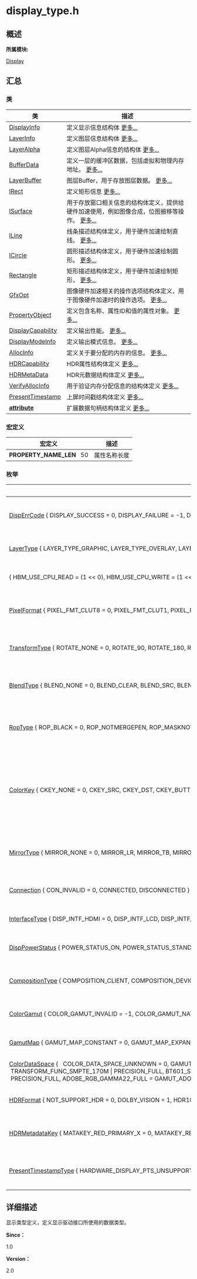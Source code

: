 # display_type.h


## **概述**

**所属模块:**

[Display](_display.md)


## **汇总**


### 类

  | 类 | 描述 | 
| -------- | -------- |
| [DisplayInfo](_display_info.md) | 定义显示信息结构体&nbsp;[更多...](_display_info.md) | 
| [LayerInfo](_layer_info.md) | 定义图层信息结构体&nbsp;[更多...](_layer_info.md) | 
| [LayerAlpha](_layer_alpha.md) | 定义图层Alpha信息的结构体&nbsp;[更多...](_layer_alpha.md) | 
| [BufferData](_buffer_data.md) | 定义一层的缓冲区数据，包括虚拟和物理内存地址。&nbsp;[更多...](_buffer_data.md) | 
| [LayerBuffer](_layer_buffer.md) | 图层Buffer，用于存放图层数据。&nbsp;[更多...](_layer_buffer.md) | 
| [IRect](_i_rect.md) | 定义矩形信息&nbsp;[更多...](_i_rect.md) | 
| [ISurface](_i_surface.md) | 用于存放窗口相关信息的结构体定义，提供给硬件加速使用，例如图像合成，位图搬移等操作。&nbsp;[更多...](_i_surface.md) | 
| [ILine](_i_line.md) | 线条描述结构体定义，用于硬件加速绘制直线。&nbsp;[更多...](_i_line.md) | 
| [ICircle](_i_circle.md) | 圆形描述结构体定义，用于硬件加速绘制圆形。&nbsp;[更多...](_i_circle.md) | 
| [Rectangle](_rectangle.md) | 矩形描述结构体定义，用于硬件加速绘制矩形，&nbsp;[更多...](_rectangle.md) | 
| [GfxOpt](_gfx_opt.md) | 图像硬件加速相关的操作选项结构体定义，用于图像硬件加速时的操作选项。&nbsp;[更多...](_gfx_opt.md) | 
| [PropertyObject](_property_object.md) | 定义包含名称、属性ID和值的属性对象。&nbsp;[更多...](_property_object.md) | 
| [DisplayCapability](_display_capability.md) | 定义输出性能。&nbsp;[更多...](_display_capability.md) | 
| [DisplayModeInfo](_display_mode_info.md) | 定义输出模式信息。&nbsp;[更多...](_display_mode_info.md) | 
| [AllocInfo](_alloc_info.md) | 定义关于要分配的内存的信息。&nbsp;[更多...](_alloc_info.md) | 
| [HDRCapability](_h_d_r_capability.md) | HDR属性结构体定义&nbsp;[更多...](_h_d_r_capability.md) | 
| [HDRMetaData](_h_d_r_meta_data.md) | HDR元数据结构体定义&nbsp;[更多...](_h_d_r_meta_data.md) | 
| [VerifyAllocInfo](_verify_alloc_info.md) | 用于验证内存分配信息的结构体定义&nbsp;[更多...](_verify_alloc_info.md) | 
| [PresentTimestamp](_present_timestamp.md) | 上屏时间戳结构体定义&nbsp;[更多...](_present_timestamp.md) | 
| [__attribute__](____attribute____.md) | 扩展数据句柄结构体定义&nbsp;[更多...](____attribute____.md) | 


### 宏定义

  | 宏定义 | 描述 | 
| -------- | -------- |
| **PROPERTY_NAME_LEN**&nbsp;&nbsp;&nbsp;50 | 属性名称长度 | 


### 枚举

  | 枚举名称 | 枚举 | 描述 | 
| -------- | -------- | -------- |
| [DispErrCode](_display.md#disperrcode)&nbsp;{&nbsp;DISPLAY_SUCCESS&nbsp;=&nbsp;0,&nbsp;DISPLAY_FAILURE&nbsp;=&nbsp;-1,&nbsp;DISPLAY_FD_ERR&nbsp;=&nbsp;-2,&nbsp;DISPLAY_PARAM_ERR&nbsp;=&nbsp;-3,&nbsp;&nbsp;&nbsp;DISPLAY_NULL_PTR&nbsp;=&nbsp;-4,&nbsp;DISPLAY_NOT_SUPPORT&nbsp;=&nbsp;-5,&nbsp;DISPLAY_NOMEM&nbsp;=&nbsp;-6,&nbsp;DISPLAY_SYS_BUSY&nbsp;=&nbsp;-7,&nbsp;&nbsp;&nbsp;DISPLAY_NOT_PERM&nbsp;=&nbsp;-8&nbsp;} | [DispErrCode](_display.md#disperrcode)&nbsp;{&nbsp;&nbsp;&nbsp;[DISPLAY_SUCCESS](_display.md#gga12a925dadef7573cd74d63d06824f9b0a188daac95e787159d50ff9546536035b)&nbsp;=&nbsp;0,&nbsp;[DISPLAY_FAILURE](_display.md#gga12a925dadef7573cd74d63d06824f9b0afdffc20c71fb142c3e7f01323a31d742)&nbsp;=&nbsp;-1,&nbsp;[DISPLAY_FD_ERR](_display.md#gga12a925dadef7573cd74d63d06824f9b0a5bdb0a826a652f51e6c82685ae08ede8)&nbsp;=&nbsp;-2,&nbsp;[DISPLAY_PARAM_ERR](_display.md#gga12a925dadef7573cd74d63d06824f9b0a330e09be303bc7056f6115830bbd2370)&nbsp;=&nbsp;-3,&nbsp;&nbsp;&nbsp;[DISPLAY_NULL_PTR](_display.md#gga12a925dadef7573cd74d63d06824f9b0a82fbcdba6c699059bc04b491c92424ac)&nbsp;=&nbsp;-4,&nbsp;[DISPLAY_NOT_SUPPORT](_display.md#gga12a925dadef7573cd74d63d06824f9b0a950a7bc41e893450315da9e73208f8c2)&nbsp;=&nbsp;-5,&nbsp;[DISPLAY_NOMEM](_display.md#gga12a925dadef7573cd74d63d06824f9b0af186ab511133fa3280c54d2c44358882)&nbsp;=&nbsp;-6,&nbsp;[DISPLAY_SYS_BUSY](_display.md#gga12a925dadef7573cd74d63d06824f9b0ac11b678fc04745ff4d91f4398b83c427)&nbsp;=&nbsp;-7,&nbsp;&nbsp;&nbsp;[DISPLAY_NOT_PERM](_display.md#gga12a925dadef7573cd74d63d06824f9b0ad133674b9f3b857a12791479aaf58cf8)&nbsp;=&nbsp;-8&nbsp;} | 返回值类型定义。&nbsp;[更多...](_display.md#disperrcode) | 
| [LayerType](_display.md#layertype)&nbsp;{&nbsp;LAYER_TYPE_GRAPHIC,&nbsp;LAYER_TYPE_OVERLAY,&nbsp;LAYER_TYPE_SDIEBAND,&nbsp;LAYER_TYPE_CURSOR,&nbsp;&nbsp;&nbsp;LAYER_TYPE_BUTT&nbsp;} | [LayerType](_display.md#layertype)&nbsp;{&nbsp;&nbsp;&nbsp;[LAYER_TYPE_GRAPHIC](_display.md#gga56943a0946e5f15e5e58054b8e7a04a4a6ef157ea82a5d4c1715b3cddcca38d6f),&nbsp;[LAYER_TYPE_OVERLAY](_display.md#gga56943a0946e5f15e5e58054b8e7a04a4ac33e449941bc0e4d039b4b5bed853a78),&nbsp;[LAYER_TYPE_SDIEBAND](_display.md#gga56943a0946e5f15e5e58054b8e7a04a4a0aef2c460a206fa00c742219d65be477),&nbsp;[LAYER_TYPE_CURSOR](_display.md#gga56943a0946e5f15e5e58054b8e7a04a4a44b3a657e6bf4f1f5709c03a94a11019),&nbsp;&nbsp;&nbsp;[LAYER_TYPE_BUTT](_display.md#gga56943a0946e5f15e5e58054b8e7a04a4acd813c5ad9a2be97c85a97d4bdf1cb57)&nbsp;} | 图层类型定义。&nbsp;[更多...](_display.md#layertype) | 
| {&nbsp;HBM_USE_CPU_READ&nbsp;=&nbsp;(1&nbsp;&lt;&lt;&nbsp;0),&nbsp;HBM_USE_CPU_WRITE&nbsp;=&nbsp;(1&nbsp;&lt;&lt;&nbsp;1),&nbsp;HBM_USE_MEM_MMZ&nbsp;=&nbsp;(1&nbsp;&lt;&lt;&nbsp;2),&nbsp;HBM_USE_MEM_DMA&nbsp;=&nbsp;(1&nbsp;&lt;&lt;&nbsp;3),&nbsp;&nbsp;&nbsp;HBM_USE_MEM_SHARE&nbsp;=&nbsp;(1&nbsp;&lt;&lt;&nbsp;4),&nbsp;HBM_USE_MEM_MMZ_CACHE&nbsp;=&nbsp;(1&nbsp;&lt;&lt;&nbsp;5),&nbsp;HBM_USE_MEM_FB&nbsp;=&nbsp;(1&nbsp;&lt;&lt;&nbsp;6),&nbsp;HBM_USE_ASSIGN_SIZE&nbsp;=&nbsp;(1&nbsp;&lt;&lt;&nbsp;7)&nbsp;} | {[HBM_USE_CPU_READ](_display.md#ggadf764cbdea00d65edcd07bb9953ad2b7a9bb139ab93fcaceac48e52bac1be53dc)&nbsp;=&nbsp;(1&nbsp;&lt;&lt;&nbsp;0),&nbsp;[HBM_USE_CPU_WRITE](_display.md#ggadf764cbdea00d65edcd07bb9953ad2b7a29217cbafbb6666fe1e8d96f3c368a4d)&nbsp;=&nbsp;(1&nbsp;&lt;&lt;&nbsp;1),&nbsp;[HBM_USE_MEM_MMZ](_display.md#ggadf764cbdea00d65edcd07bb9953ad2b7a9126b10e53b48304a5d9c351b1ace6d4)&nbsp;=&nbsp;(1&nbsp;&lt;&lt;&nbsp;2),&nbsp;[HBM_USE_MEM_DMA](_display.md#ggadf764cbdea00d65edcd07bb9953ad2b7af7d33fd75c60375bef211629ff02d8c4)&nbsp;=&nbsp;(1&nbsp;&lt;&lt;&nbsp;3),&nbsp;&nbsp;&nbsp;[HBM_USE_MEM_SHARE](_display.md#ggadf764cbdea00d65edcd07bb9953ad2b7a16042b501b66017d663c3f5bcd24a20f)&nbsp;=&nbsp;(1&nbsp;&lt;&lt;&nbsp;4),&nbsp;[HBM_USE_MEM_MMZ_CACHE](_display.md#ggadf764cbdea00d65edcd07bb9953ad2b7a553664654199ebde6733a830cbe0a369)&nbsp;=&nbsp;(1&nbsp;&lt;&lt;&nbsp;5),&nbsp;[HBM_USE_MEM_FB](_display.md#ggadf764cbdea00d65edcd07bb9953ad2b7a110b955655861ef11167e907be5f18fc)&nbsp;=&nbsp;(1&nbsp;&lt;&lt;&nbsp;6),&nbsp;[HBM_USE_ASSIGN_SIZE](_display.md#ggadf764cbdea00d65edcd07bb9953ad2b7a44d0fd6e88dbbe9e78c44cc8e5bddc22)&nbsp;=&nbsp;(1&nbsp;&lt;&lt;&nbsp;7)&nbsp;} | 缓冲区定义。[更多...](_display.md#anonymous-enum) | 
| [PixelFormat](_display.md#pixelformat)&nbsp;{&nbsp;PIXEL_FMT_CLUT8&nbsp;=&nbsp;0,&nbsp;PIXEL_FMT_CLUT1,&nbsp;PIXEL_FMT_CLUT4,&nbsp;PIXEL_FMT_RGB_565,&nbsp;&nbsp;&nbsp;PIXEL_FMT_RGBA_5658,&nbsp;PIXEL_FMT_RGBX_4444,&nbsp;PIXEL_FMT_RGBA_4444,&nbsp;PIXEL_FMT_RGB_444,&nbsp;&nbsp;&nbsp;PIXEL_FMT_RGBX_5551,&nbsp;PIXEL_FMT_RGBA_5551,&nbsp;PIXEL_FMT_RGB_555,&nbsp;PIXEL_FMT_RGBX_8888,&nbsp;&nbsp;&nbsp;PIXEL_FMT_RGBA_8888,&nbsp;PIXEL_FMT_RGB_888,&nbsp;PIXEL_FMT_BGR_565,&nbsp;PIXEL_FMT_BGRX_4444,&nbsp;&nbsp;&nbsp;PIXEL_FMT_BGRA_4444,&nbsp;PIXEL_FMT_BGRX_5551,&nbsp;PIXEL_FMT_BGRA_5551,&nbsp;PIXEL_FMT_BGRX_8888,&nbsp;&nbsp;&nbsp;PIXEL_FMT_BGRA_8888,&nbsp;PIXEL_FMT_YUV_422_I,&nbsp;PIXEL_FMT_YCBCR_422_SP,&nbsp;PIXEL_FMT_YCRCB_422_SP,&nbsp;&nbsp;&nbsp;PIXEL_FMT_YCBCR_420_SP,&nbsp;PIXEL_FMT_YCRCB_420_SP,&nbsp;PIXEL_FMT_YCBCR_422_P,&nbsp;PIXEL_FMT_YCRCB_422_P,&nbsp;&nbsp;&nbsp;PIXEL_FMT_YCBCR_420_P,&nbsp;PIXEL_FMT_YCRCB_420_P,&nbsp;PIXEL_FMT_YUYV_422_PKG,&nbsp;PIXEL_FMT_UYVY_422_PKG,&nbsp;&nbsp;&nbsp;PIXEL_FMT_YVYU_422_PKG,&nbsp;PIXEL_FMT_VYUY_422_PKG,&nbsp;PIXEL_FMT_VENDER_MASK&nbsp;=&nbsp;0X7FFF0000,&nbsp;PIXEL_FMT_BUTT&nbsp;=&nbsp;0X7FFFFFFF&nbsp;} | [PixelFormat](_display.md#pixelformat)&nbsp;{&nbsp;&nbsp;&nbsp;[PIXEL_FMT_CLUT8](_display.md#gga60883d4958a60b91661e97027a85072aabdea255b6e5f2920977f11d21445b34a)&nbsp;=&nbsp;0,&nbsp;[PIXEL_FMT_CLUT1](_display.md#gga60883d4958a60b91661e97027a85072aa5740c66a546552c0c5a4bc06850af584),&nbsp;[PIXEL_FMT_CLUT4](_display.md#gga60883d4958a60b91661e97027a85072aabde13e8f357e39981973929309bb0e0e),&nbsp;[PIXEL_FMT_RGB_565](_display.md#gga60883d4958a60b91661e97027a85072aa5fae320872be3ffdda0d371cec048ec6),&nbsp;&nbsp;&nbsp;[PIXEL_FMT_RGBA_5658](_display.md#gga60883d4958a60b91661e97027a85072aa4c16147153b63d7ba71b257111afdd62),&nbsp;[PIXEL_FMT_RGBX_4444](_display.md#gga60883d4958a60b91661e97027a85072aaa479ac0d983fde9b4f7f0e1a3b3e230f),&nbsp;[PIXEL_FMT_RGBA_4444](_display.md#gga60883d4958a60b91661e97027a85072aacbb91256e8c45a51410a9f6caae2d04c),&nbsp;[PIXEL_FMT_RGB_444](_display.md#gga60883d4958a60b91661e97027a85072aa7d18a83da06902c104208031ed487942),&nbsp;&nbsp;&nbsp;[PIXEL_FMT_RGBX_5551](_display.md#gga60883d4958a60b91661e97027a85072aa85e5dd1a0e547c0031baffd02abb31a0),&nbsp;[PIXEL_FMT_RGBA_5551](_display.md#gga60883d4958a60b91661e97027a85072aadc1387526a271d8c6db7729de06474b1),&nbsp;[PIXEL_FMT_RGB_555](_display.md#gga60883d4958a60b91661e97027a85072aa720a429fa57133f6e27ef8c8fa1c404a),&nbsp;[PIXEL_FMT_RGBX_8888](_display.md#gga60883d4958a60b91661e97027a85072aa24a7181b7fb4019e7c19739bd9b65ff0),&nbsp;&nbsp;&nbsp;[PIXEL_FMT_RGBA_8888](_display.md#gga60883d4958a60b91661e97027a85072aa90b462672221691ed66cacb07dd2e05f),&nbsp;[PIXEL_FMT_RGB_888](_display.md#gga60883d4958a60b91661e97027a85072aa7ff77397bf2cf52b4614a46264f8ce01),&nbsp;[PIXEL_FMT_BGR_565](_display.md#gga60883d4958a60b91661e97027a85072aaec581b908c291e2bd0155e25169f9629),&nbsp;[PIXEL_FMT_BGRX_4444](_display.md#gga60883d4958a60b91661e97027a85072aa6b5a7b35e00fc25146de0c9bf88b0230),&nbsp;&nbsp;&nbsp;[PIXEL_FMT_BGRA_4444](_display.md#gga60883d4958a60b91661e97027a85072aa2f3d4ada099b2e8d84ec4501fbc8bed9),&nbsp;[PIXEL_FMT_BGRX_5551](_display.md#gga60883d4958a60b91661e97027a85072aaaf1a20dc0a597258cfe6aca806a8e0de),&nbsp;[PIXEL_FMT_BGRA_5551](_display.md#gga60883d4958a60b91661e97027a85072aa2319d4a75dae0b56776fa63d525e308b),&nbsp;[PIXEL_FMT_BGRX_8888](_display.md#gga60883d4958a60b91661e97027a85072aa1b19279f89c8cfb60e7d77ce23cd5f43),&nbsp;&nbsp;&nbsp;[PIXEL_FMT_BGRA_8888](_display.md#gga60883d4958a60b91661e97027a85072aaeb31c670120a1fbc96a0e0887997fe16),&nbsp;[PIXEL_FMT_YUV_422_I](_display.md#gga60883d4958a60b91661e97027a85072aac73c2a84907a53ed95a329007b5c8992),&nbsp;[PIXEL_FMT_YCBCR_422_SP](_display.md#gga60883d4958a60b91661e97027a85072aabdf1224848278508479ce97f637dd711),&nbsp;[PIXEL_FMT_YCRCB_422_SP](_display.md#gga60883d4958a60b91661e97027a85072aa8bf97d66e26b3aad7c83dfa70e2bc451),&nbsp;&nbsp;&nbsp;[PIXEL_FMT_YCBCR_420_SP](_display.md#gga60883d4958a60b91661e97027a85072aa0d1db50eb492f9073abdd2d662c56396),&nbsp;[PIXEL_FMT_YCRCB_420_SP](_display.md#gga60883d4958a60b91661e97027a85072aa1fa43c8a197d5c974a35b8bf02ab386e),&nbsp;[PIXEL_FMT_YCBCR_422_P](_display.md#gga60883d4958a60b91661e97027a85072aaa2fe085e63428ea76e1d975175001dc6),&nbsp;[PIXEL_FMT_YCRCB_422_P](_display.md#gga60883d4958a60b91661e97027a85072aab04eb6e1d940e42f3b4cc20c0a44c4ee),&nbsp;&nbsp;&nbsp;[PIXEL_FMT_YCBCR_420_P](_display.md#gga60883d4958a60b91661e97027a85072aa3d80e785bed28e2b3f5c7df563500962),&nbsp;[PIXEL_FMT_YCRCB_420_P](_display.md#gga60883d4958a60b91661e97027a85072aa3dc5a0a5ad2f21218b446c477277210a),&nbsp;[PIXEL_FMT_YUYV_422_PKG](_display.md#gga60883d4958a60b91661e97027a85072aa3980def5b133584bdb2982a71f07798e),&nbsp;[PIXEL_FMT_UYVY_422_PKG](_display.md#gga60883d4958a60b91661e97027a85072aadfd69bd5b421aad5bdd39d5f33317197),&nbsp;&nbsp;&nbsp;[PIXEL_FMT_YVYU_422_PKG](_display.md#gga60883d4958a60b91661e97027a85072aaf851031c336e8d9f57c940c5f52381f4),&nbsp;[PIXEL_FMT_VYUY_422_PKG](_display.md#gga60883d4958a60b91661e97027a85072aa317a761939335025379d382074a1541c),&nbsp;[PIXEL_FMT_VENDER_MASK](_display.md#gga60883d4958a60b91661e97027a85072aa67668ea067a31a8479aece94094bc547)&nbsp;=&nbsp;0X7FFF0000,&nbsp;[PIXEL_FMT_BUTT](_display.md#gga60883d4958a60b91661e97027a85072aa07086bb3356c9c88959eee00c0982684)&nbsp;=&nbsp;0X7FFFFFFF&nbsp;} | 像素格式类型定义。&nbsp;[更多...](_display.md#pixelformat) | 
| [TransformType](_display.md#transformtype)&nbsp;{&nbsp;ROTATE_NONE&nbsp;=&nbsp;0,&nbsp;ROTATE_90,&nbsp;ROTATE_180,&nbsp;ROTATE_270,&nbsp;&nbsp;&nbsp;ROTATE_BUTT&nbsp;} | [TransformType](_display.md#transformtype)&nbsp;{&nbsp;&nbsp;&nbsp;[ROTATE_NONE](_display.md#ggaa65f3b21a9a92ff022e435a7304126d2a68e349e9d45a8eba440e2a7a3ba31ec9)&nbsp;=&nbsp;0,&nbsp;[ROTATE_90](_display.md#ggaa65f3b21a9a92ff022e435a7304126d2a685062467b0c1a3164556335b467c886),&nbsp;[ROTATE_180](_display.md#ggaa65f3b21a9a92ff022e435a7304126d2a186263164422bb8f0eb5f7b7d195a3d1),&nbsp;[ROTATE_270](_display.md#ggaa65f3b21a9a92ff022e435a7304126d2a554e734d2a23790b248c5ce39816c18f),&nbsp;&nbsp;&nbsp;[ROTATE_BUTT](_display.md#ggaa65f3b21a9a92ff022e435a7304126d2a9b6ff871536aeef2a8e3ce4a753988ed)&nbsp;} | 图层变换类型定义。&nbsp;[更多...](_display.md#transformtype) | 
| [BlendType](_display.md#blendtype)&nbsp;{&nbsp;BLEND_NONE&nbsp;=&nbsp;0,&nbsp;BLEND_CLEAR,&nbsp;BLEND_SRC,&nbsp;BLEND_SRCOVER,&nbsp;&nbsp;&nbsp;BLEND_DSTOVER,&nbsp;BLEND_SRCIN,&nbsp;BLEND_DSTIN,&nbsp;BLEND_SRCOUT,&nbsp;&nbsp;&nbsp;BLEND_DSTOUT,&nbsp;BLEND_SRCATOP,&nbsp;BLEND_DSTATOP,&nbsp;BLEND_ADD,&nbsp;&nbsp;&nbsp;BLEND_XOR,&nbsp;BLEND_DST,&nbsp;BLEND_AKS,&nbsp;BLEND_AKD,&nbsp;&nbsp;&nbsp;BLEND_BUTT&nbsp;} | [BlendType](_display.md#blendtype)&nbsp;{&nbsp;&nbsp;&nbsp;[BLEND_NONE](_display.md#ggaab1839ed4aab1030dfda801a51e68817ae410edb34509ca21425fe5872bbc7e2f)&nbsp;=&nbsp;0,&nbsp;[BLEND_CLEAR](_display.md#ggaab1839ed4aab1030dfda801a51e68817a6330cee419fbdafc0b25f0aa068814e5),&nbsp;[BLEND_SRC](_display.md#ggaab1839ed4aab1030dfda801a51e68817af01da0c255cdbf67d0774a67c2d221b5),&nbsp;[BLEND_SRCOVER](_display.md#ggaab1839ed4aab1030dfda801a51e68817ad4c0cd02aa4b5f4849e2b29a26481dde),&nbsp;&nbsp;&nbsp;[BLEND_DSTOVER](_display.md#ggaab1839ed4aab1030dfda801a51e68817a21f03e8d04a58ed0684b39eb84bdb89f),&nbsp;[BLEND_SRCIN](_display.md#ggaab1839ed4aab1030dfda801a51e68817a74e681f6c9027bb2cf0bda3b72d2dd9e),&nbsp;[BLEND_DSTIN](_display.md#ggaab1839ed4aab1030dfda801a51e68817a19f528828d75c34e18375219f113d9bb),&nbsp;[BLEND_SRCOUT](_display.md#ggaab1839ed4aab1030dfda801a51e68817a404e05a118462520e878c23f89808199),&nbsp;&nbsp;&nbsp;[BLEND_DSTOUT](_display.md#ggaab1839ed4aab1030dfda801a51e68817ac0dc902b4928413d367376e4c842d909),&nbsp;[BLEND_SRCATOP](_display.md#ggaab1839ed4aab1030dfda801a51e68817ada473c7e3bf2b1102349489416aefefc),&nbsp;[BLEND_DSTATOP](_display.md#ggaab1839ed4aab1030dfda801a51e68817a0129b4506a06b1a6df297bcf685f5f89),&nbsp;[BLEND_ADD](_display.md#ggaab1839ed4aab1030dfda801a51e68817adbdb329830e5b4d9fa2b17d5d6d7894f),&nbsp;&nbsp;&nbsp;[BLEND_XOR](_display.md#ggaab1839ed4aab1030dfda801a51e68817a167c3b256e051244066d8e53cdd5529d),&nbsp;[BLEND_DST](_display.md#ggaab1839ed4aab1030dfda801a51e68817a4686a5f30c73982d625a05db021e9b15),&nbsp;[BLEND_AKS](_display.md#ggaab1839ed4aab1030dfda801a51e68817ae549aa3794365df8965a2c3853c8da99),&nbsp;[BLEND_AKD](_display.md#ggaab1839ed4aab1030dfda801a51e68817a3cc39f12fa8bceba626a33c2d82a8bf7),&nbsp;&nbsp;&nbsp;[BLEND_BUTT](_display.md#ggaab1839ed4aab1030dfda801a51e68817ad0650812ac2aa9eee228f48ac514b44a)&nbsp;} | 显示内存类型定义。&nbsp;[更多...](_display.md#blendtype) | 
| [RopType](_display.md#roptype)&nbsp;{&nbsp;ROP_BLACK&nbsp;=&nbsp;0,&nbsp;ROP_NOTMERGEPEN,&nbsp;ROP_MASKNOTPEN,&nbsp;ROP_NOTCOPYPEN,&nbsp;&nbsp;&nbsp;ROP_MASKPENNOT,&nbsp;ROP_NOT,&nbsp;ROP_XORPEN,&nbsp;ROP_NOTMASKPEN,&nbsp;&nbsp;&nbsp;ROP_MASKPEN,&nbsp;ROP_NOTXORPEN,&nbsp;ROP_NOP,&nbsp;ROP_MERGENOTPEN,&nbsp;&nbsp;&nbsp;ROP_COPYPE,&nbsp;ROP_MERGEPENNOT,&nbsp;ROP_MERGEPEN,&nbsp;ROP_WHITE,&nbsp;&nbsp;&nbsp;ROP_BUTT&nbsp;} | [RopType](_display.md#roptype)&nbsp;{&nbsp;&nbsp;&nbsp;[ROP_BLACK](_display.md#gga24265f7618fbdba53d3da4806d3097c4a6358a786ec3b81000a07b343424cee0d)&nbsp;=&nbsp;0,&nbsp;[ROP_NOTMERGEPEN](_display.md#gga24265f7618fbdba53d3da4806d3097c4a96c89f7b89a9048d355b4dc467224f4c),&nbsp;[ROP_MASKNOTPEN](_display.md#gga24265f7618fbdba53d3da4806d3097c4a54d054ea6920cb88f374f70e8d41f934),&nbsp;[ROP_NOTCOPYPEN](_display.md#gga24265f7618fbdba53d3da4806d3097c4af4a5d5dc0f15249001cff7ef32fadef1),&nbsp;&nbsp;&nbsp;[ROP_MASKPENNOT](_display.md#gga24265f7618fbdba53d3da4806d3097c4ad777eea18ba9f4e071b00aa060db00e3),&nbsp;[ROP_NOT](_display.md#gga24265f7618fbdba53d3da4806d3097c4afa63c8e2a6a39d50954cb6316576b4e9),&nbsp;[ROP_XORPEN](_display.md#gga24265f7618fbdba53d3da4806d3097c4a79433776e85bb80ad0306ced0b82947c),&nbsp;[ROP_NOTMASKPEN](_display.md#gga24265f7618fbdba53d3da4806d3097c4ad6c4d2458a9caaa079a3e5907d636e8a),&nbsp;&nbsp;&nbsp;[ROP_MASKPEN](_display.md#gga24265f7618fbdba53d3da4806d3097c4a2a069e2105c5b8d4dac5d174c76eb9d4),&nbsp;[ROP_NOTXORPEN](_display.md#gga24265f7618fbdba53d3da4806d3097c4a33c37c5ce718e876f43141dc5a028375),&nbsp;[ROP_NOP](_display.md#gga24265f7618fbdba53d3da4806d3097c4a2acacab882af44bba09878bd58e18695),&nbsp;[ROP_MERGENOTPEN](_display.md#gga24265f7618fbdba53d3da4806d3097c4afaea3c47612082914332b78ca8c331b3),&nbsp;&nbsp;&nbsp;[ROP_COPYPE](_display.md#gga24265f7618fbdba53d3da4806d3097c4a91bae697f9dea25ac4d7be011958a45d),&nbsp;[ROP_MERGEPENNOT](_display.md#gga24265f7618fbdba53d3da4806d3097c4a3580b77320e4829da046b8739c61d6b8),&nbsp;[ROP_MERGEPEN](_display.md#gga24265f7618fbdba53d3da4806d3097c4a8195ac0d37e0d69b2cd71dd7362d3fd3),&nbsp;[ROP_WHITE](_display.md#gga24265f7618fbdba53d3da4806d3097c4a533a614b27da8a81b67ada085b018618),&nbsp;&nbsp;&nbsp;[ROP_BUTT](_display.md#gga24265f7618fbdba53d3da4806d3097c4aa858b07e214a7f62625e24776806c74b)&nbsp;} | 硬件加速支持的ROP操作类型。&nbsp;[更多...](_display.md#roptype) | 
| [ColorKey](_display.md#colorkey)&nbsp;{&nbsp;CKEY_NONE&nbsp;=&nbsp;0,&nbsp;CKEY_SRC,&nbsp;CKEY_DST,&nbsp;CKEY_BUTT&nbsp;} | [ColorKey](_display.md#colorkey)&nbsp;{&nbsp;[CKEY_NONE](_display.md#gga4fe6fb05c7ba0048b1739d88f4d4878ea629b31de258db2ce01cb757b85bd5273)&nbsp;=&nbsp;0,&nbsp;[CKEY_SRC](_display.md#gga4fe6fb05c7ba0048b1739d88f4d4878ea5e3271e73dce39d0806ff8e9cba011bc),&nbsp;[CKEY_DST](_display.md#gga4fe6fb05c7ba0048b1739d88f4d4878ea6921c2c202aa69293467baa6c33fae05),&nbsp;[CKEY_BUTT](_display.md#gga4fe6fb05c7ba0048b1739d88f4d4878ea32cedc8986de2c290bf2ec193d88cabf)&nbsp;} | Color&nbsp;key操作类型定义，即硬件加速支持的Color&nbsp;key操作类型。&nbsp;[更多...](_display.md#colorkey) | 
| [MirrorType](_display.md#mirrortype)&nbsp;{&nbsp;MIRROR_NONE&nbsp;=&nbsp;0,&nbsp;MIRROR_LR,&nbsp;MIRROR_TB,&nbsp;MIRROR_BUTT&nbsp;} | [MirrorType](_display.md#mirrortype)&nbsp;{&nbsp;[MIRROR_NONE](_display.md#gga08d32376574b541d162d8534adb78fd0a5ad82fcc8af04f92571e185b61eeb309)&nbsp;=&nbsp;0,&nbsp;[MIRROR_LR](_display.md#gga08d32376574b541d162d8534adb78fd0ae35099d9fd28c2974661bcce36a9ea5c),&nbsp;[MIRROR_TB](_display.md#gga08d32376574b541d162d8534adb78fd0afd82e59546a645fd29bc779c50bfa733),&nbsp;[MIRROR_BUTT](_display.md#gga08d32376574b541d162d8534adb78fd0ad9e357a2c2f7dc0e3ca5a351ec457410)&nbsp;} | 硬件加速支持的镜像操作类型定义&nbsp;[更多...](_display.md#mirrortype) | 
| [Connection](_display.md#connection)&nbsp;{&nbsp;CON_INVALID&nbsp;=&nbsp;0,&nbsp;CONNECTED,&nbsp;DISCONNECTED&nbsp;} | [Connection](_display.md#connection)&nbsp;{&nbsp;[CON_INVALID](_display.md#ggab0845c0c8d309ee865c78b095b00e671ab5c8a92e6af2e63e769dd8f711564760)&nbsp;=&nbsp;0,&nbsp;[CONNECTED](_display.md#ggab0845c0c8d309ee865c78b095b00e671a7a691a2430ec26878897b5fbc9c22a4c),&nbsp;[DISCONNECTED](_display.md#ggab0845c0c8d309ee865c78b095b00e671acdaad1112073e3e2ea032424c38c34e1)&nbsp;} | 热插拔连接类型定义&nbsp;[更多...](_display.md#connection) | 
| [InterfaceType](_display.md#interfacetype)&nbsp;{&nbsp;DISP_INTF_HDMI&nbsp;=&nbsp;0,&nbsp;DISP_INTF_LCD,&nbsp;DISP_INTF_BT1120,&nbsp;DISP_INTF_BT656,&nbsp;&nbsp;&nbsp;DISP_INTF_YPBPR,&nbsp;DISP_INTF_RGB,&nbsp;DISP_INTF_CVBS,&nbsp;DISP_INTF_SVIDEO,&nbsp;&nbsp;&nbsp;DISP_INTF_VGA,&nbsp;DISP_INTF_MIPI,&nbsp;DISP_INTF_PANEL,&nbsp;DISP_INTF_BUTT&nbsp;} | [InterfaceType](_display.md#interfacetype)&nbsp;{&nbsp;&nbsp;&nbsp;[DISP_INTF_HDMI](_display.md#ggaf1ef2c97e255bd7f21d3b7614b283d9da717f9ae7960ba280c6c6b8822c6d8b66)&nbsp;=&nbsp;0,&nbsp;[DISP_INTF_LCD](_display.md#ggaf1ef2c97e255bd7f21d3b7614b283d9da210dbbea7e5c30b693515bba570474d4),&nbsp;[DISP_INTF_BT1120](_display.md#ggaf1ef2c97e255bd7f21d3b7614b283d9da89a4e456ceffa55cb93b2c6f4792c96b),&nbsp;[DISP_INTF_BT656](_display.md#ggaf1ef2c97e255bd7f21d3b7614b283d9daf23a0b7607d3fdc7eac791d62c5f9cd5),&nbsp;&nbsp;&nbsp;[DISP_INTF_YPBPR](_display.md#ggaf1ef2c97e255bd7f21d3b7614b283d9da54a83297ab61376574854e804a6158e1),&nbsp;[DISP_INTF_RGB](_display.md#ggaf1ef2c97e255bd7f21d3b7614b283d9da83ef625db890ee1ddb4e874d6155405f),&nbsp;[DISP_INTF_CVBS](_display.md#ggaf1ef2c97e255bd7f21d3b7614b283d9dabf3991ede75cb3bb454372174d63ec29),&nbsp;[DISP_INTF_SVIDEO](_display.md#ggaf1ef2c97e255bd7f21d3b7614b283d9daad740e6f901f40965d2824415fcb9041),&nbsp;&nbsp;&nbsp;[DISP_INTF_VGA](_display.md#ggaf1ef2c97e255bd7f21d3b7614b283d9da5db1f365e675d992f47ce797339beff5),&nbsp;[DISP_INTF_MIPI](_display.md#ggaf1ef2c97e255bd7f21d3b7614b283d9da5b9c7382dfdcc029e467c6339bf90915),&nbsp;[DISP_INTF_PANEL](_display.md#ggaf1ef2c97e255bd7f21d3b7614b283d9da4d64c32b687840c7e08e28a2892ac222),&nbsp;[DISP_INTF_BUTT](_display.md#p106611424171011)&nbsp;} | 枚举接口类型。&nbsp;[更多...](_display.md#interfacetype) | 
| [DispPowerStatus](_display.md#disppowerstatus)&nbsp;{&nbsp;POWER_STATUS_ON,&nbsp;POWER_STATUS_STANDBY,&nbsp;POWER_STATUS_SUSPEND,&nbsp;POWER_STATUS_OFF,&nbsp;&nbsp;&nbsp;POWER_STATUS_BUTT&nbsp;} | [DispPowerStatus](_display.md#disppowerstatus)&nbsp;{&nbsp;&nbsp;&nbsp;[POWER_STATUS_ON](_display.md#gga0f3c8af6e9d40730b0d2e0fbbf8e627da89e258c21283c662af2145bd3f9fc9a0),&nbsp;[POWER_STATUS_STANDBY](_display.md#gga0f3c8af6e9d40730b0d2e0fbbf8e627da604748a7de21aa992c1f72c252fc77a7),&nbsp;[POWER_STATUS_SUSPEND](_display.md#gga0f3c8af6e9d40730b0d2e0fbbf8e627da5605db047fd50c64fa0a13d8e558d479),&nbsp;[POWER_STATUS_OFF](_display.md#gga0f3c8af6e9d40730b0d2e0fbbf8e627daddd660122faa920f2adcd81e83d22c85),&nbsp;&nbsp;&nbsp;[POWER_STATUS_BUTT](_display.md#gga0f3c8af6e9d40730b0d2e0fbbf8e627dad1f590a00c02d7335bfc24edbea92037)&nbsp;} | 枚举显示状态&nbsp;[更多...](_display.md#disppowerstatus) | 
| [CompositionType](_display.md#compositiontype)&nbsp;{&nbsp;COMPOSITION_CLIENT,&nbsp;COMPOSITION_DEVICE,&nbsp;COMPOSITION_CURSOR,&nbsp;COMPOSITION_VIDEO,&nbsp;&nbsp;&nbsp;COMPOSITION_DEVICE_CLEAR,&nbsp;COMPOSITION_CLIENT_CLEAR,&nbsp;COMPOSITION_TUNNEL,&nbsp;COMPOSITION_BUTT&nbsp;} | [CompositionType](_display.md#compositiontype)&nbsp;{&nbsp;&nbsp;&nbsp;[COMPOSITION_CLIENT](_display.md#ggae5d7b642670cf3dc6654131dfa115fe5afc7ab4757f19ed87ea6d1603478edbe8),&nbsp;[COMPOSITION_DEVICE](_display.md#ggae5d7b642670cf3dc6654131dfa115fe5aa51390e0da602171f2d042a94c6b75bf),&nbsp;[COMPOSITION_CURSOR](_display.md#ggae5d7b642670cf3dc6654131dfa115fe5a663feec453d4509980f3bb34f641303b),&nbsp;[COMPOSITION_VIDEO](_display.md#ggae5d7b642670cf3dc6654131dfa115fe5a89ea30239d366a6968c7dff429a99aa9),&nbsp;&nbsp;&nbsp;[COMPOSITION_DEVICE_CLEAR](_display.md#ggae5d7b642670cf3dc6654131dfa115fe5a05f5ab2a5da295c0fdc7e19e9a121f3e),&nbsp;[COMPOSITION_CLIENT_CLEAR](_display.md#ggae5d7b642670cf3dc6654131dfa115fe5a7c1535ef8d388f878fae7c722d69855e),&nbsp;[COMPOSITION_TUNNEL](_display.md#ggae5d7b642670cf3dc6654131dfa115fe5a400576aea4b15e011ddd21748d16f9ca),&nbsp;[COMPOSITION_BUTT](_display.md#p488974221219)&nbsp;} | 枚举特殊层的组合类型。&nbsp;[更多...](_display.md#compositiontype) | 
| [ColorGamut](_display.md#colorgamut)&nbsp;{&nbsp;COLOR_GAMUT_INVALID&nbsp;=&nbsp;-1,&nbsp;COLOR_GAMUT_NATIVE&nbsp;=&nbsp;0,&nbsp;COLOR_GAMUT_SATNDARD_BT601&nbsp;=&nbsp;1,&nbsp;COLOR_GAMUT_STANDARD_BT709&nbsp;=&nbsp;2,&nbsp;&nbsp;&nbsp;COLOR_GAMUT_DCI_P3&nbsp;=&nbsp;3,&nbsp;COLOR_GAMUT_SRGB&nbsp;=&nbsp;4,&nbsp;COLOR_GAMUT_ADOBE_RGB&nbsp;=&nbsp;5,&nbsp;COLOR_GAMUT_DISPLAY_P3&nbsp;=&nbsp;6,&nbsp;&nbsp;&nbsp;COLOR_GAMUT_BT2020&nbsp;=&nbsp;7,&nbsp;COLOR_GAMUT_BT2100_PQ&nbsp;=&nbsp;8,&nbsp;COLOR_GAMUT_BT2100_HLG&nbsp;=&nbsp;9,&nbsp;COLOR_GAMUT_DISPLAY_BT2020&nbsp;=&nbsp;10&nbsp;} | [ColorGamut](_display.md#colorgamut)&nbsp;{&nbsp;&nbsp;&nbsp;[COLOR_GAMUT_INVALID](_display.md#gga7e865f6dbae09a004be2949b473fd7c3a7d7d95bebc0ddb4d10da05b449bab1bf)&nbsp;=&nbsp;-1,&nbsp;[COLOR_GAMUT_NATIVE](_display.md#gga7e865f6dbae09a004be2949b473fd7c3af0e1dba48215d4d19bd9a3536a736cdb)&nbsp;=&nbsp;0,&nbsp;[COLOR_GAMUT_SATNDARD_BT601](_display.md#gga7e865f6dbae09a004be2949b473fd7c3affa91ab208128bec9b981e7020bcbfa9)&nbsp;=&nbsp;1,&nbsp;[COLOR_GAMUT_STANDARD_BT709](_display.md#gga7e865f6dbae09a004be2949b473fd7c3a248480b6ae7ad6c5327dd7cb5cfd0a85)&nbsp;=&nbsp;2,&nbsp;&nbsp;&nbsp;[COLOR_GAMUT_DCI_P3](_display.md#gga7e865f6dbae09a004be2949b473fd7c3a98eb540d5a93ab3ad4256907eec89c4e)&nbsp;=&nbsp;3,&nbsp;[COLOR_GAMUT_SRGB](_display.md#gga7e865f6dbae09a004be2949b473fd7c3a8327e3fc0a79c9935dd9279c10c841c5)&nbsp;=&nbsp;4,&nbsp;[COLOR_GAMUT_ADOBE_RGB](_display.md#gga7e865f6dbae09a004be2949b473fd7c3a3377a7df82b495c65f3f7ab2b1655100)&nbsp;=&nbsp;5,&nbsp;[COLOR_GAMUT_DISPLAY_P3](_display.md#gga7e865f6dbae09a004be2949b473fd7c3ad79cdc9f86f3b581453c523a03a876d3)&nbsp;=&nbsp;6,&nbsp;&nbsp;&nbsp;[COLOR_GAMUT_BT2020](_display.md#gga7e865f6dbae09a004be2949b473fd7c3a79ff774719c5b83287b298d39ee274f3)&nbsp;=&nbsp;7,&nbsp;[COLOR_GAMUT_BT2100_PQ](_display.md#gga7e865f6dbae09a004be2949b473fd7c3aa8191f5fca2ad767fa56767b41f4dec5)&nbsp;=&nbsp;8,&nbsp;[COLOR_GAMUT_BT2100_HLG](_display.md#gga7e865f6dbae09a004be2949b473fd7c3ad4f624c7b578dacaa732cd9556724797)&nbsp;=&nbsp;9,&nbsp;[COLOR_GAMUT_DISPLAY_BT2020](_display.md#gga7e865f6dbae09a004be2949b473fd7c3a5d07e2f0d8e570c5e16ccff05e12cb29)&nbsp;=&nbsp;10&nbsp;} | 色域类型枚举值&nbsp;[更多...](_display.md#colorgamut) | 
| [GamutMap](_display.md#gamutmap)&nbsp;{&nbsp;GAMUT_MAP_CONSTANT&nbsp;=&nbsp;0,&nbsp;GAMUT_MAP_EXPANSION&nbsp;=&nbsp;1,&nbsp;GAMUT_MAP_HDR_CONSTANT&nbsp;=&nbsp;2,&nbsp;GAMUT_MAP_HDR_EXPANSION&nbsp;=&nbsp;3&nbsp;} | [GamutMap](_display.md#gamutmap)&nbsp;{&nbsp;[GAMUT_MAP_CONSTANT](_display.md#gga5700b58f1bc340e309a0962101ad7fa4acdf75e246ac2f53f37ef9e11b5561535)&nbsp;=&nbsp;0,&nbsp;[GAMUT_MAP_EXPANSION](_display.md#gga5700b58f1bc340e309a0962101ad7fa4af3824abcccbd8d85d28e34149e9aaa33)&nbsp;=&nbsp;1,&nbsp;[GAMUT_MAP_HDR_CONSTANT](_display.md#gga5700b58f1bc340e309a0962101ad7fa4afd4e1cb10b8032108ab070925b73e270)&nbsp;=&nbsp;2,&nbsp;[GAMUT_MAP_HDR_EXPANSION](_display.md#gga5700b58f1bc340e309a0962101ad7fa4ad0f9722a0efd51910ac5f2f63fd86a10)&nbsp;=&nbsp;3&nbsp;} | 枚举色域的映射类型&nbsp;[更多...](_display.md#gamutmap) | 
| [ColorDataSpace](_display.md#colordataspace)&nbsp;{&nbsp;&nbsp;&nbsp;COLOR_DATA_SPACE_UNKNOWN&nbsp;=&nbsp;0,&nbsp;GAMUT_BT601&nbsp;=&nbsp;0x00000001,&nbsp;GAMUT_BT709&nbsp;=&nbsp;0x00000002,&nbsp;GAMUT_DCI_P3&nbsp;=&nbsp;0x00000003,&nbsp;&nbsp;&nbsp;GAMUT_SRGB&nbsp;=&nbsp;0x00000004,&nbsp;GAMUT_ADOBE_RGB&nbsp;=&nbsp;0x00000005,&nbsp;GAMUT_DISPLAY_P3&nbsp;=&nbsp;0x00000006,&nbsp;GAMUT_BT2020&nbsp;=&nbsp;0x00000007,&nbsp;&nbsp;&nbsp;GAMUT_BT2100_PQ&nbsp;=&nbsp;0x00000008,&nbsp;GAMUT_BT2100_HLG&nbsp;=&nbsp;0x00000009,&nbsp;GAMUT_DISPLAY_BT2020&nbsp;=&nbsp;0x0000000a,&nbsp;TRANSFORM_FUNC_UNSPECIFIED&nbsp;=&nbsp;0x00000100,&nbsp;&nbsp;&nbsp;TRANSFORM_FUNC_LINEAR&nbsp;=&nbsp;0x00000200,&nbsp;TRANSFORM_FUNC_SRGB&nbsp;=&nbsp;0x00000300,&nbsp;TRANSFORM_FUNC_SMPTE_170M&nbsp;=&nbsp;0x00000400,&nbsp;TRANSFORM_FUNC_GM2_2&nbsp;=&nbsp;0x00000500,&nbsp;&nbsp;&nbsp;TRANSFORM_FUNC_GM2_6&nbsp;=&nbsp;0x00000600,&nbsp;TRANSFORM_FUNC_GM2_8&nbsp;=&nbsp;0x00000700,&nbsp;TRANSFORM_FUNC_ST2084&nbsp;=&nbsp;0x00000800,&nbsp;TRANSFORM_FUNC_HLG&nbsp;=&nbsp;0x00000900,&nbsp;&nbsp;&nbsp;PRECISION_UNSPECIFIED&nbsp;=&nbsp;0x00010000,&nbsp;PRECISION_FULL&nbsp;=&nbsp;0x00020000,&nbsp;PRESION_LIMITED&nbsp;=&nbsp;0x00030000,&nbsp;PRESION_EXTENDED&nbsp;=&nbsp;0x00040000,&nbsp;&nbsp;&nbsp;BT601_SMPTE170M_FULL&nbsp;=&nbsp;GAMUT_BT601&nbsp;\|&nbsp;TRANSFORM_FUNC_SMPTE_170M&nbsp;\|&nbsp;PRECISION_FULL,&nbsp;BT601_SMPTE170M_LIMITED&nbsp;=&nbsp;GAMUT_BT601&nbsp;\|&nbsp;TRANSFORM_FUNC_SMPTE_170M&nbsp;\|&nbsp;PRESION_LIMITED,&nbsp;BT709_LINEAR_FULL&nbsp;=&nbsp;GAMUT_BT709&nbsp;\|&nbsp;TRANSFORM_FUNC_LINEAR&nbsp;\|&nbsp;PRECISION_FULL,&nbsp;BT709_LINEAR_EXTENDED&nbsp;=&nbsp;GAMUT_BT709&nbsp;\|&nbsp;TRANSFORM_FUNC_LINEAR&nbsp;\|&nbsp;PRESION_EXTENDED,&nbsp;&nbsp;&nbsp;BT709_SRGB_FULL&nbsp;=&nbsp;GAMUT_BT709&nbsp;\|&nbsp;TRANSFORM_FUNC_SRGB&nbsp;\|&nbsp;PRECISION_FULL,&nbsp;BT709_SRGB_EXTENDED&nbsp;=&nbsp;GAMUT_BT709&nbsp;\|&nbsp;TRANSFORM_FUNC_SRGB&nbsp;\|&nbsp;PRESION_EXTENDED,&nbsp;BT709_SMPTE170M_LIMITED&nbsp;=&nbsp;GAMUT_BT709&nbsp;\|&nbsp;TRANSFORM_FUNC_SMPTE_170M&nbsp;\|&nbsp;PRESION_LIMITED,&nbsp;DCI_P3_LINEAR_FULL&nbsp;=&nbsp;GAMUT_DCI_P3&nbsp;\|&nbsp;TRANSFORM_FUNC_LINEAR&nbsp;\|&nbsp;PRECISION_FULL,&nbsp;&nbsp;&nbsp;DCI_P3_GAMMA26_FULL&nbsp;=&nbsp;GAMUT_DCI_P3&nbsp;\|&nbsp;TRANSFORM_FUNC_GM2_6&nbsp;\|&nbsp;PRECISION_FULL,&nbsp;DISPLAY_P3_LINEAR_FULL&nbsp;=&nbsp;GAMUT_DISPLAY_P3&nbsp;\|&nbsp;TRANSFORM_FUNC_LINEAR&nbsp;\|&nbsp;PRECISION_FULL,&nbsp;DCI_P3_SRGB_FULL&nbsp;=&nbsp;GAMUT_DCI_P3&nbsp;\|&nbsp;TRANSFORM_FUNC_SRGB&nbsp;\|&nbsp;PRECISION_FULL,&nbsp;ADOBE_RGB_GAMMA22_FULL&nbsp;=&nbsp;GAMUT_ADOBE_RGB&nbsp;\|&nbsp;TRANSFORM_FUNC_GM2_2&nbsp;\|&nbsp;PRECISION_FULL,&nbsp;&nbsp;&nbsp;BT2020_LINEAR_FULL&nbsp;=&nbsp;GAMUT_BT2020&nbsp;\|&nbsp;TRANSFORM_FUNC_LINEAR&nbsp;\|&nbsp;PRECISION_FULL,&nbsp;BT2020_SRGB_FULL&nbsp;=&nbsp;GAMUT_BT2020&nbsp;\|&nbsp;TRANSFORM_FUNC_SRGB&nbsp;\|&nbsp;PRECISION_FULL,&nbsp;BT2020_SMPTE170M_FULL&nbsp;=&nbsp;GAMUT_BT2020&nbsp;\|&nbsp;TRANSFORM_FUNC_SMPTE_170M&nbsp;\|&nbsp;PRECISION_FULL,&nbsp;BT2020_ST2084_FULL&nbsp;=&nbsp;GAMUT_BT2020&nbsp;\|&nbsp;TRANSFORM_FUNC_ST2084&nbsp;\|&nbsp;PRECISION_FULL,&nbsp;&nbsp;&nbsp;BT2020_HLG_FULL&nbsp;=&nbsp;GAMUT_BT2020&nbsp;\|&nbsp;TRANSFORM_FUNC_HLG&nbsp;\|&nbsp;PRECISION_FULL,&nbsp;BT2020_ST2084_LIMITED&nbsp;=&nbsp;GAMUT_BT2020&nbsp;\|&nbsp;TRANSFORM_FUNC_ST2084&nbsp;\|&nbsp;PRESION_LIMITED&nbsp;} | [ColorDataSpace](_display.md#colordataspace)&nbsp;{&nbsp;&nbsp;&nbsp;[COLOR_DATA_SPACE_UNKNOWN](_display.md#gga00fa6ca1bcfe5949dceaa3a77f8d33cca5a0aa62f13715cbdf2b5ec1e26e76225)&nbsp;=&nbsp;0,&nbsp;[GAMUT_BT601](_display.md#gga00fa6ca1bcfe5949dceaa3a77f8d33ccad778a31f4c8e3431f5240f98c70f577d)&nbsp;=&nbsp;0x00000001,&nbsp;[GAMUT_BT709](_display.md#gga00fa6ca1bcfe5949dceaa3a77f8d33cca7d346fa865c56c76f62c7f6ab92511ec)&nbsp;=&nbsp;0x00000002,&nbsp;[GAMUT_DCI_P3](_display.md#gga00fa6ca1bcfe5949dceaa3a77f8d33ccae29ccb674444c3f81f0a46361d7ce63c)&nbsp;=&nbsp;0x00000003,&nbsp;&nbsp;&nbsp;[GAMUT_SRGB](_display.md#gga00fa6ca1bcfe5949dceaa3a77f8d33cca16c4c57e66f86b20269db0d5d6382ded)&nbsp;=&nbsp;0x00000004,&nbsp;[GAMUT_ADOBE_RGB](_display.md#gga00fa6ca1bcfe5949dceaa3a77f8d33cca0a0a0c633a41a5f30596a5168a3267ca)&nbsp;=&nbsp;0x00000005,&nbsp;[GAMUT_DISPLAY_P3](_display.md#gga00fa6ca1bcfe5949dceaa3a77f8d33cca3d4a0608dd5c682fc020bfc68a425e15)&nbsp;=&nbsp;0x00000006,&nbsp;[GAMUT_BT2020](_display.md#gga00fa6ca1bcfe5949dceaa3a77f8d33ccaa6dc448a5d0d16a7d2610edb29fff407)&nbsp;=&nbsp;0x00000007,&nbsp;&nbsp;&nbsp;[GAMUT_BT2100_PQ](_display.md#gga00fa6ca1bcfe5949dceaa3a77f8d33cca6b100b6876c7e77106df92b9c8cf7d2b)&nbsp;=&nbsp;0x00000008,&nbsp;[GAMUT_BT2100_HLG](_display.md#gga00fa6ca1bcfe5949dceaa3a77f8d33cca53a60a5ed93129597841bde263e9a798)&nbsp;=&nbsp;0x00000009,&nbsp;[GAMUT_DISPLAY_BT2020](_display.md#gga00fa6ca1bcfe5949dceaa3a77f8d33ccaa66ffaf12ec59488cccbd2170cc3d2c8)&nbsp;=&nbsp;0x0000000a,&nbsp;[TRANSFORM_FUNC_UNSPECIFIED](_display.md#gga00fa6ca1bcfe5949dceaa3a77f8d33cca0fe652843eafbf7a93b645a71342dce0)&nbsp;=&nbsp;0x00000100,&nbsp;&nbsp;&nbsp;[TRANSFORM_FUNC_LINEAR](_display.md#gga00fa6ca1bcfe5949dceaa3a77f8d33ccaa2e1f70b023dd5ae3a31771217d958cc)&nbsp;=&nbsp;0x00000200,&nbsp;[TRANSFORM_FUNC_SRGB](_display.md#gga00fa6ca1bcfe5949dceaa3a77f8d33cca47dd20703e8d8135aedfb687b75ef66c)&nbsp;=&nbsp;0x00000300,&nbsp;[TRANSFORM_FUNC_SMPTE_170M](_display.md#gga00fa6ca1bcfe5949dceaa3a77f8d33ccab031ec808cc46bee79d2c96460615206)&nbsp;=&nbsp;0x00000400,&nbsp;[TRANSFORM_FUNC_GM2_2](_display.md#gga00fa6ca1bcfe5949dceaa3a77f8d33cca078b8dad4e1eb6720c81c841b3f417d9)&nbsp;=&nbsp;0x00000500,&nbsp;&nbsp;&nbsp;[TRANSFORM_FUNC_GM2_6](_display.md#gga00fa6ca1bcfe5949dceaa3a77f8d33ccad6abe514be2fa6c57b2aec5a5eb6fc7d)&nbsp;=&nbsp;0x00000600,&nbsp;[TRANSFORM_FUNC_GM2_8](_display.md#gga00fa6ca1bcfe5949dceaa3a77f8d33cca850b419cb0075b5bd44df5708fc9c87f)&nbsp;=&nbsp;0x00000700,&nbsp;[TRANSFORM_FUNC_ST2084](_display.md#gga00fa6ca1bcfe5949dceaa3a77f8d33cca24a6d830fca211b067260df9583a1b2b)&nbsp;=&nbsp;0x00000800,&nbsp;[TRANSFORM_FUNC_HLG](_display.md#gga00fa6ca1bcfe5949dceaa3a77f8d33cca4a6d68c7a2219cada2edf0e9d7bc46f8)&nbsp;=&nbsp;0x00000900,&nbsp;&nbsp;&nbsp;[PRECISION_UNSPECIFIED](_display.md#gga00fa6ca1bcfe5949dceaa3a77f8d33cca77342396f1154be94079d0d76fc5e829)&nbsp;=&nbsp;0x00010000,&nbsp;[PRECISION_FULL](_display.md#gga00fa6ca1bcfe5949dceaa3a77f8d33cca200541efc2ee0d21e37a7200e7a08a54)&nbsp;=&nbsp;0x00020000,&nbsp;[PRESION_LIMITED](_display.md#gga00fa6ca1bcfe5949dceaa3a77f8d33ccab51307e81936be84b6504a98197fb1ee)&nbsp;=&nbsp;0x00030000,&nbsp;[PRESION_EXTENDED](_display.md#gga00fa6ca1bcfe5949dceaa3a77f8d33ccafd6ac339ebbdbbdd7fee540a6fad5ec2)&nbsp;=&nbsp;0x00040000,&nbsp;&nbsp;&nbsp;[BT601_SMPTE170M_FULL](_display.md#gga00fa6ca1bcfe5949dceaa3a77f8d33ccab640f36320dafb19066dfcaccc836999)&nbsp;=&nbsp;GAMUT_BT601&nbsp;\|&nbsp;TRANSFORM_FUNC_SMPTE_170M&nbsp;\|&nbsp;PRECISION_FULL,&nbsp;[BT601_SMPTE170M_LIMITED](_display.md#gga00fa6ca1bcfe5949dceaa3a77f8d33cca6cd475c6421764e5d71d71f1de75d638)&nbsp;=&nbsp;GAMUT_BT601&nbsp;\|&nbsp;TRANSFORM_FUNC_SMPTE_170M&nbsp;\|&nbsp;PRESION_LIMITED,&nbsp;[BT709_LINEAR_FULL](_display.md#gga00fa6ca1bcfe5949dceaa3a77f8d33ccad2bc96da52c18ef9bb26320507747176)&nbsp;=&nbsp;GAMUT_BT709&nbsp;\|&nbsp;TRANSFORM_FUNC_LINEAR&nbsp;\|&nbsp;PRECISION_FULL,&nbsp;[BT709_LINEAR_EXTENDED](_display.md#gga00fa6ca1bcfe5949dceaa3a77f8d33cca03631fd75bc6ec7280ce2c68a129e4fd)&nbsp;=&nbsp;GAMUT_BT709&nbsp;\|&nbsp;TRANSFORM_FUNC_LINEAR&nbsp;\|&nbsp;PRESION_EXTENDED,&nbsp;&nbsp;&nbsp;[BT709_SRGB_FULL](_display.md#gga00fa6ca1bcfe5949dceaa3a77f8d33ccaaffba49d9c1c335387cd8153becad65a)&nbsp;=&nbsp;GAMUT_BT709&nbsp;\|&nbsp;TRANSFORM_FUNC_SRGB&nbsp;\|&nbsp;PRECISION_FULL,&nbsp;[BT709_SRGB_EXTENDED](_display.md#gga00fa6ca1bcfe5949dceaa3a77f8d33cca049878481c3ed46dbd6cfea995e2f0d5)&nbsp;=&nbsp;GAMUT_BT709&nbsp;\|&nbsp;TRANSFORM_FUNC_SRGB&nbsp;\|&nbsp;PRESION_EXTENDED,&nbsp;[BT709_SMPTE170M_LIMITED](_display.md#gga00fa6ca1bcfe5949dceaa3a77f8d33cca14381e6d202b6bda3c90264b05d31838)&nbsp;=&nbsp;GAMUT_BT709&nbsp;\|&nbsp;TRANSFORM_FUNC_SMPTE_170M&nbsp;\|&nbsp;PRESION_LIMITED,&nbsp;[DCI_P3_LINEAR_FULL](_display.md#gga00fa6ca1bcfe5949dceaa3a77f8d33ccad03af85a7ff4c1069a97bfb603f7d694)&nbsp;=&nbsp;GAMUT_DCI_P3&nbsp;\|&nbsp;TRANSFORM_FUNC_LINEAR&nbsp;\|&nbsp;PRECISION_FULL,&nbsp;&nbsp;&nbsp;[DCI_P3_GAMMA26_FULL](_display.md#gga00fa6ca1bcfe5949dceaa3a77f8d33cca9de9b32e0e7c172c77922af8904ba3a2)&nbsp;=&nbsp;GAMUT_DCI_P3&nbsp;\|&nbsp;TRANSFORM_FUNC_GM2_6&nbsp;\|&nbsp;PRECISION_FULL,&nbsp;[DISPLAY_P3_LINEAR_FULL](_display.md#gga00fa6ca1bcfe5949dceaa3a77f8d33cca8bcb3a4ed6039d158b9c32ba99fceaff)&nbsp;=&nbsp;GAMUT_DISPLAY_P3&nbsp;\|&nbsp;TRANSFORM_FUNC_LINEAR&nbsp;\|&nbsp;PRECISION_FULL,&nbsp;[DCI_P3_SRGB_FULL](_display.md#gga00fa6ca1bcfe5949dceaa3a77f8d33cca2fac97f61868100034eb40fdba9a9d3f)&nbsp;=&nbsp;GAMUT_DCI_P3&nbsp;\|&nbsp;TRANSFORM_FUNC_SRGB&nbsp;\|&nbsp;PRECISION_FULL,&nbsp;[ADOBE_RGB_GAMMA22_FULL](_display.md#gga00fa6ca1bcfe5949dceaa3a77f8d33cca1f855c7b4bd5f8a9cc29f3e335a9f2f4)&nbsp;=&nbsp;GAMUT_ADOBE_RGB&nbsp;\|&nbsp;TRANSFORM_FUNC_GM2_2&nbsp;\|&nbsp;PRECISION_FULL,&nbsp;&nbsp;&nbsp;[BT2020_LINEAR_FULL](_display.md#gga00fa6ca1bcfe5949dceaa3a77f8d33cca27315309a3b866eda00f17825ee9532d)&nbsp;=&nbsp;GAMUT_BT2020&nbsp;\|&nbsp;TRANSFORM_FUNC_LINEAR&nbsp;\|&nbsp;PRECISION_FULL,&nbsp;[BT2020_SRGB_FULL](_display.md#gga00fa6ca1bcfe5949dceaa3a77f8d33ccaa63d6a3a8bb1c6c5b383cb7010f61d72)&nbsp;=&nbsp;GAMUT_BT2020&nbsp;\|&nbsp;TRANSFORM_FUNC_SRGB&nbsp;\|&nbsp;PRECISION_FULL,&nbsp;[BT2020_SMPTE170M_FULL](_display.md#gga00fa6ca1bcfe5949dceaa3a77f8d33cca6de02e882e01743ce5ca07a17d481930)&nbsp;=&nbsp;GAMUT_BT2020&nbsp;\|&nbsp;TRANSFORM_FUNC_SMPTE_170M&nbsp;\|&nbsp;PRECISION_FULL,&nbsp;[BT2020_ST2084_FULL](_display.md#gga00fa6ca1bcfe5949dceaa3a77f8d33ccac2e37c91fc9bd29641cf95d74aa7862c)&nbsp;=&nbsp;GAMUT_BT2020&nbsp;\|&nbsp;TRANSFORM_FUNC_ST2084&nbsp;\|&nbsp;PRECISION_FULL,&nbsp;&nbsp;&nbsp;[BT2020_HLG_FULL](_display.md#gga00fa6ca1bcfe5949dceaa3a77f8d33ccad5b0a069ac80df8d045265e88f9b5e71)&nbsp;=&nbsp;GAMUT_BT2020&nbsp;\|&nbsp;TRANSFORM_FUNC_HLG&nbsp;\|&nbsp;PRECISION_FULL,&nbsp;[BT2020_ST2084_LIMITED](_display.md#gga00fa6ca1bcfe5949dceaa3a77f8d33ccaeab2d55af8e3568130cf69fa614b3c9d)&nbsp;=&nbsp;GAMUT_BT2020&nbsp;\|&nbsp;TRANSFORM_FUNC_ST2084&nbsp;\|&nbsp;PRESION_LIMITED&nbsp;} | 枚举颜色空间的类型&nbsp;[更多...](_display.md#colordataspace) | 
| [HDRFormat](_display.md#hdrformat)&nbsp;{&nbsp;NOT_SUPPORT_HDR&nbsp;=&nbsp;0,&nbsp;DOLBY_VISION&nbsp;=&nbsp;1,&nbsp;HDR10&nbsp;=&nbsp;2,&nbsp;HLG&nbsp;=&nbsp;3,&nbsp;&nbsp;&nbsp;HDR10_PLUS&nbsp;=&nbsp;4,&nbsp;HDR_VIVID&nbsp;=&nbsp;5&nbsp;} | [HDRFormat](_display.md#hdrformat)&nbsp;{&nbsp;&nbsp;&nbsp;[NOT_SUPPORT_HDR](_display.md#ggabdc446aa6fa47c5dd8d1b7d87bed2566a0799ce04a1873f60ed59c3d30dcda69a)&nbsp;=&nbsp;0,&nbsp;[DOLBY_VISION](_display.md#ggabdc446aa6fa47c5dd8d1b7d87bed2566ac43f1175d92c85033e0a85c7a14266a7)&nbsp;=&nbsp;1,&nbsp;[HDR10](_display.md#ggabdc446aa6fa47c5dd8d1b7d87bed2566ada5b15b3c4b4cc64593452113ac1d4dc)&nbsp;=&nbsp;2,&nbsp;[HLG](_display.md#ggabdc446aa6fa47c5dd8d1b7d87bed2566a2c6e7224778e782cbbd478e4c11282e2)&nbsp;=&nbsp;3,&nbsp;&nbsp;&nbsp;[HDR10_PLUS](_display.md#ggabdc446aa6fa47c5dd8d1b7d87bed2566abc6f25afdafdebb03fd137de1917389d)&nbsp;=&nbsp;4,&nbsp;[HDR_VIVID](_display.md#ggabdc446aa6fa47c5dd8d1b7d87bed2566a84318c5a162e5b9b822e38e675117e42)&nbsp;=&nbsp;5&nbsp;} | 枚举HDR格式&nbsp;[更多...](_display.md#hdrformat) | 
| [HDRMetadataKey](_display.md#hdrmetadatakey)&nbsp;{&nbsp;MATAKEY_RED_PRIMARY_X&nbsp;=&nbsp;0,&nbsp;MATAKEY_RED_PRIMARY_Y&nbsp;=&nbsp;1,&nbsp;MATAKEY_GREEN_PRIMARY_X&nbsp;=&nbsp;2,&nbsp;MATAKEY_GREEN_PRIMARY_Y&nbsp;=&nbsp;3,&nbsp;&nbsp;&nbsp;MATAKEY_BLUE_PRIMARY_X&nbsp;=&nbsp;4,&nbsp;MATAKEY_BLUE_PRIMARY_Y&nbsp;=&nbsp;5,&nbsp;MATAKEY_WHITE_PRIMARY_X&nbsp;=&nbsp;6,&nbsp;MATAKEY_WHITE_PRIMARY_Y&nbsp;=&nbsp;7,&nbsp;&nbsp;&nbsp;MATAKEY_MAX_LUMINANCE&nbsp;=&nbsp;8,&nbsp;MATAKEY_MIN_LUMINANCE&nbsp;=&nbsp;9,&nbsp;MATAKEY_MAX_CONTENT_LIGHT_LEVEL&nbsp;=&nbsp;10,&nbsp;MATAKEY_MAX_FRAME_AVERAGE_LIGHT_LEVEL&nbsp;=&nbsp;11,&nbsp;&nbsp;&nbsp;MATAKEY_HDR10_PLUS&nbsp;=&nbsp;12,&nbsp;MATAKEY_HDR_VIVID&nbsp;=&nbsp;13&nbsp;} | [HDRMetadataKey](_display.md#hdrmetadatakey)&nbsp;{&nbsp;&nbsp;&nbsp;[MATAKEY_RED_PRIMARY_X](_display.md#gga5d7d90acb5c568e62a02b18446f37789a92c0f5eaba344bee22c657040b606fd3)&nbsp;=&nbsp;0,&nbsp;[MATAKEY_RED_PRIMARY_Y](_display.md#gga5d7d90acb5c568e62a02b18446f37789a405841a4999556bd36281870d579dc7e)&nbsp;=&nbsp;1,&nbsp;[MATAKEY_GREEN_PRIMARY_X](_display.md#gga5d7d90acb5c568e62a02b18446f37789a08f31a74e8df3253c6326879818dfe1b)&nbsp;=&nbsp;2,&nbsp;[MATAKEY_GREEN_PRIMARY_Y](_display.md#gga5d7d90acb5c568e62a02b18446f37789a19db3eede73e96c6a25dc4d31e5846e1)&nbsp;=&nbsp;3,&nbsp;&nbsp;&nbsp;[MATAKEY_BLUE_PRIMARY_X](_display.md#gga5d7d90acb5c568e62a02b18446f37789a23e7112a9c4aaf15bc2a529344a61939)&nbsp;=&nbsp;4,&nbsp;[MATAKEY_BLUE_PRIMARY_Y](_display.md#gga5d7d90acb5c568e62a02b18446f37789a5a34485b5884d8bd86273750b9d47b0b)&nbsp;=&nbsp;5,&nbsp;[MATAKEY_WHITE_PRIMARY_X](_display.md#gga5d7d90acb5c568e62a02b18446f37789ac12237b3de1eee6176c690e7f14ab339)&nbsp;=&nbsp;6,&nbsp;[MATAKEY_WHITE_PRIMARY_Y](_display.md#gga5d7d90acb5c568e62a02b18446f37789a331c8b69a7d9484c9eaea70e78a34921)&nbsp;=&nbsp;7,&nbsp;&nbsp;&nbsp;[MATAKEY_MAX_LUMINANCE](_display.md#gga5d7d90acb5c568e62a02b18446f37789ac27053151e1fa76e58dc3281d843ad74)&nbsp;=&nbsp;8,&nbsp;[MATAKEY_MIN_LUMINANCE](_display.md#gga5d7d90acb5c568e62a02b18446f37789a345f5cea142c7357e0b9de5ccfc86bed)&nbsp;=&nbsp;9,&nbsp;[MATAKEY_MAX_CONTENT_LIGHT_LEVEL](_display.md#gga5d7d90acb5c568e62a02b18446f37789a9897f53fcb179afc9c90f8c7ca0ac254)&nbsp;=&nbsp;10,&nbsp;[MATAKEY_MAX_FRAME_AVERAGE_LIGHT_LEVEL](_display.md#gga5d7d90acb5c568e62a02b18446f37789a8d285ea7b6246f62b7e7a65e5a870bfe)&nbsp;=&nbsp;11,&nbsp;&nbsp;&nbsp;[MATAKEY_HDR10_PLUS](_display.md#gga5d7d90acb5c568e62a02b18446f37789a89ef9c02321a94080f185c7fea3f6d1d)&nbsp;=&nbsp;12,&nbsp;[MATAKEY_HDR_VIVID](_display.md#gga5d7d90acb5c568e62a02b18446f37789ac99c4612b3aee2bfede23070fe32ac7e)&nbsp;=&nbsp;13&nbsp;} | 枚举HDR元数据关键字&nbsp;[更多...](_display.md#hdrmetadatakey) | 
| [PresentTimestampType](_display.md#presenttimestamptype)&nbsp;{&nbsp;HARDWARE_DISPLAY_PTS_UNSUPPORTED&nbsp;=&nbsp;0,&nbsp;HARDWARE_DISPLAY_PTS_DELAY&nbsp;=&nbsp;1&nbsp;&lt;&lt;&nbsp;0,&nbsp;HARDWARE_DISPLAY_PTS_TIMESTAMP&nbsp;=&nbsp;1&nbsp;&lt;&lt;&nbsp;1&nbsp;} | [PresentTimestampType](_display.md#presenttimestamptype)&nbsp;{&nbsp;[HARDWARE_DISPLAY_PTS_UNSUPPORTED](_display.md#ggabdba71665ea5ba4004ac1a9fbeb505f3ad6e47ab1a80ab94cccb5e465610ff45d)&nbsp;=&nbsp;0,&nbsp;[HARDWARE_DISPLAY_PTS_DELAY](_display.md#ggabdba71665ea5ba4004ac1a9fbeb505f3a5c06391b9583b69d37c7a0518dd10f09)&nbsp;=&nbsp;1&nbsp;&lt;&lt;&nbsp;0,&nbsp;[HARDWARE_DISPLAY_PTS_TIMESTAMP](_display.md#ggabdba71665ea5ba4004ac1a9fbeb505f3afd872c457c9dade672aaaec5de622ff7)&nbsp;=&nbsp;1&nbsp;&lt;&lt;&nbsp;1&nbsp;} | 上屏时间戳类型枚举值&nbsp;[更多...](_display.md#presenttimestamptype) | 


## **详细描述**

显示类型定义，定义显示驱动接口所使用的数据类型。

**Since：**

1.0

**Version：**

2.0
